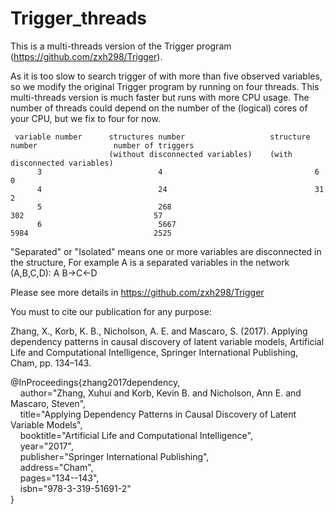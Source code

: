 # Trigger_threads

This is a multi-threads version of the Trigger program (https://github.com/zxh298/Trigger).

As it is too slow to search trigger of with more than five observed variables, so we modify the original Trigger program by running on
four threads. This multi-threads version is much faster but runs with more CPU usage. The number of threads could depend on the number of the (logical) cores of your CPU, but we fix to four for now.

     variable number      structures number                   structure number                 number of triggers
                          (without disconnected variables)    (with disconnected variables)                                 
          3                          4                                  6                               0
          4                          24                                 31                              2
          5                          268                                302                             57
          6                          5667                               5984                            2525

"Separated" or "Isolated" means one or more variables are disconnected in the structure, For example A is a separated variables in 
the network (A,B,C,D): A B->C<-D

Please see more details in https://github.com/zxh298/Trigger

You must to cite our publication for any purpose:

Zhang, X., Korb, K. B., Nicholson, A. E. and Mascaro, S. (2017). Applying dependency patterns in causal discovery of latent variable models, Artificial Life and Computational Intelligence, Springer International Publishing, Cham, pp. 134–143.

@InProceedings{zhang2017dependency, </br>
   &nbsp; &nbsp; author="Zhang, Xuhui and Korb, Kevin B. and Nicholson, Ann E. and Mascaro, Steven", </br>
   &nbsp; &nbsp; title="Applying Dependency Patterns in Causal Discovery of Latent Variable Models", </br>
   &nbsp; &nbsp; booktitle="Artificial Life and Computational Intelligence", </br>
   &nbsp; &nbsp; year="2017", </br>
   &nbsp; &nbsp; publisher="Springer International Publishing", </br>
   &nbsp; &nbsp; address="Cham", </br>
   &nbsp; &nbsp; pages="134--143", </br>
   &nbsp; &nbsp; isbn="978-3-319-51691-2" </br>
} 


